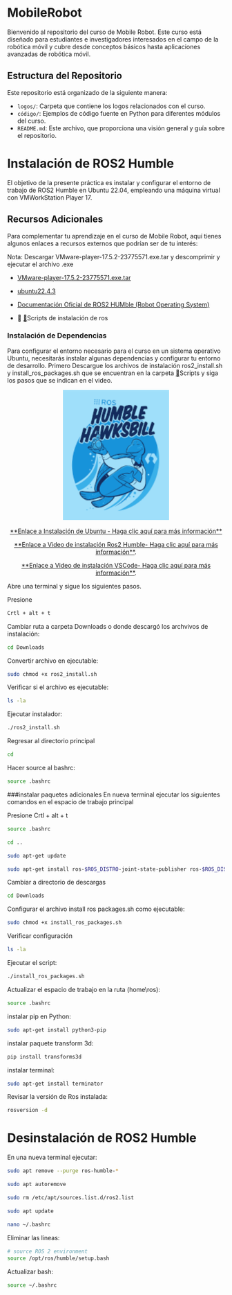 # MobileRobot

Bienvenido al repositorio del curso de Mobile Robot. Este curso está diseñado para estudiantes e investigadores interesados en el campo de la robótica móvil y cubre desde conceptos básicos hasta aplicaciones avanzadas de robótica móvil.

## Estructura del Repositorio

Este repositorio está organizado de la siguiente manera:

- `logos/`: Carpeta que contiene los logos relacionados con el curso.
- `código/`: Ejemplos de código fuente en Python para diferentes módulos del curso.
- `README.md`: Este archivo, que proporciona una visión general y guía sobre el repositorio.

# Instalación de ROS2 Humble
El objetivo de la presente práctica es instalar y configurar el entorno de trabajo de ROS2 Humble en Ubuntu 22.04, empleando una máquina virtual con VMWorkStation Player 17.

## Recursos Adicionales

Para complementar tu aprendizaje en el curso de Mobile Robot, aquí tienes algunos enlaces a recursos externos que podrían ser de tu interés:

Nota: Descargar VMware-player-17.5.2-23775571.exe.tar y descomprimir y ejecutar el archivo .exe

- [VMware-player-17.5.2-23775571.exe.tar](https://softwareupdate.vmware.com/cds/vmw-desktop/player/17.5.2/23775571/windows/core/)
  
- [ubuntu22.4.3](https://releases.ubuntu.com/jammy/ubuntu-22.04.4-desktop-amd64.iso)
- [Documentación Oficial de ROS2 HUMble (Robot Operating System)](https://docs.ros.org/en/humble/index.html)
- 📄 [📂](./Scripts/)Scripts de instalación de ros


### Instalación de Dependencias
Para configurar el entorno necesario para el curso en un sistema operativo Ubuntu, necesitarás instalar algunas dependencias y configurar tu entorno de desarrollo. 
Primero Descargue los archivos de instalación ros2_install.sh y install_ros_packages.sh que se encuentran en la carpeta  [📂](./Scripts/)Scripts y siga los pasos que se indican en el video.


<p align="center">
  <a href="https://youtu.be/sk0WTxr-yic?si=M51wHld4yW2u4Ymt">
    <img src="./Logos/imagen1.png" height="300">
  </a>
</p>
<p align="center">
<a href="https://www.youtube.com/watch?si=A5CDzYbwtK9ze-UW&v=YznWZz4OKRc&feature=youtu.be" target="_blank">**Enlace a Instalación de Ubuntu - Haga clic aquí para más información**</a>
</p>
<p align="center">
<a href="https://youtu.be/sk0WTxr-yic?si=M51wHld4yW2u4Ymt" target="_blank">**Enlace a Video de instalación Ros2 Humble- Haga clic aquí para más información**</a>.
</p>
<p align="center">
<a href="https://www.youtube.com/watch?v=FrRKkO6UKnQ" target="_blank">**Enlace a Video de instalación VSCode- Haga clic aquí para más información**</a>.
</p>

Abre una terminal y sigue los siguientes pasos.

Presione 
```bash
Crtl + alt + t

```
Cambiar ruta a carpeta Downloads o donde descargó los archvivos de instalación:
```bash
cd Downloads
```
Convertir archivo en ejecutable:
```bash
sudo chmod +x ros2_install.sh
```
Verificar si el archivo es ejecutable:
```bash
ls -la
```
Ejecutar instalador:
```bash
./ros2_install.sh
```
Regresar al directorio principal
```bash
cd
```
Hacer source al bashrc:
```bash
source .bashrc
```
###instalar paquetes adicionales
En nueva terminal ejecutar los siguientes comandos en el espacio de trabajo principal

Presione Crtl + alt + t
```bash
source .bashrc
```
```bash
cd ..
```
```bash
sudo apt-get update 
```
```bash
sudo apt-get install ros-$ROS_DISTRO-joint-state-publisher ros-$ROS_DISTRO-xacro ros-$ROS_DISTRO-joint-state-publisher-gui ros-$ROS_DISTRO-tf2-* ros-$ROS_DISTRO-gazebo-* ros-$ROS_DISTRO-rviz-default-plugins
```
Cambiar a directorio de descargas
```bash
cd Downloads
```
Configurar el archivo install ros packages.sh como ejecutable:
```bash
sudo chmod +x install_ros_packages.sh
```
Verificar configuración
```bash
ls -la
```
Ejecutar el script:
```bash
./install_ros_packages.sh
```
Actualizar el espacio de trabajo en la ruta (home\ros):
```bash
source .bashrc
```
instalar pip en Python:
```bash
sudo apt-get install python3-pip
```
instalar paquete transform 3d:
```bash
pip install transforms3d
```
instalar terminal:
```bash
sudo apt-get install terminator
```
Revisar la versión de Ros instalada:
```bash
rosversion -d
```
# Desinstalación de ROS2 Humble
En una nueva terminal ejecutar:
```bash
sudo apt remove --purge ros-humble-*
```

```bash
sudo apt autoremove
```

```bash
sudo rm /etc/apt/sources.list.d/ros2.list
```
```bash
sudo apt update
```

```bash
nano ~/.bashrc
```
Eliminar las lineas:
```bash
# source ROS 2 environment
source /opt/ros/humble/setup.bash
```
Actualizar bash:
```bash
source ~/.bashrc
```
